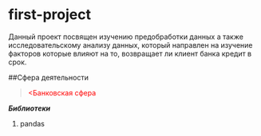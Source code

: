 # first-project

Данный проект посвящен изучению предобработки данных а также исследовательскому анализу данных, который направлен на изучение факторов которые влияют на то, возвращает ли клиент банка кредит в срок.

##Сфера деятельности
><span style="color:red"> <Банковская сфера</span>

***Библиотеки***
1. pandas
